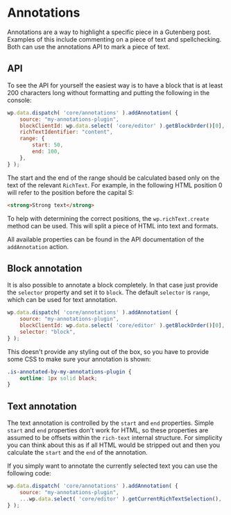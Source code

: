 # Annotations

Annotations are a way to highlight a specific piece in a Gutenberg post. Examples of this include commenting on a piece of text and spellchecking. Both can use the annotations API to mark a piece of text.

## API

To see the API for yourself the easiest way is to have a block that is at least 200 characters long without formatting and putting the following in the console:

```js
wp.data.dispatch( 'core/annotations' ).addAnnotation( {
	source: "my-annotations-plugin",
	blockClientId: wp.data.select( 'core/editor' ).getBlockOrder()[0],
	richTextIdentifier: "content",
	range: {
		start: 50,
		end: 100,
	},
} );
```

The start and the end of the range should be calculated based only on the text of the relevant `RichText`. For example, in the following HTML position 0 will refer to the position before the capital S:

```html
<strong>Strong text</strong>
```

To help with determining the correct positions, the `wp.richText.create` method can be used. This will split a piece of HTML into text and formats.

All available properties can be found in the API documentation of the `addAnnotation` action. 

## Block annotation

It is also possible to annotate a block completely. In that case just provide the `selector` property and set it to `block`. The default `selector` is `range`, which can be used for text annotation.

```js
wp.data.dispatch( 'core/annotations' ).addAnnotation( {
	source: "my-annotations-plugin",
	blockClientId: wp.data.select( 'core/editor' ).getBlockOrder()[0],
	selector: "block",
} );
```

This doesn't provide any styling out of the box, so you have to provide some CSS to make sure your annotation is shown:

```css
.is-annotated-by-my-annotations-plugin {
	outline: 1px solid black;
}
```

## Text annotation

The text annotation is controlled by the `start` and `end` properties. Simple `start` and `end` properties don't work for HTML, so these properties are assumed to be offsets within the `rich-text` internal structure. For simplicity you can think about this as if all HTML would be stripped out and then you calculate the `start` and the `end` of the annotation.

If you simply want to annotate the currently selected text you can use the following code:

```js
wp.data.dispatch( 'core/annotations' ).addAnnotation( {
	source: "my-annotations-plugin",
	...wp.data.select( 'core/editor' ).getCurrentRichTextSelection(),
} );
```
